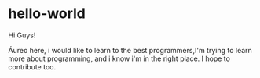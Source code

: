 # hello-world

Hi Guys!

Áureo here, i would like to learn to the best programmers,I'm trying to learn more about programming, and i know i'm in the right place. I hope to contribute too.

